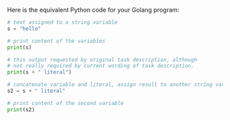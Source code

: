  Here is the equivalent Python code for your Golang program:

```python
# text assigned to a string variable
s = "hello"

# print content of the variables
print(s)

# this output requested by original task description, although
# not really required by current wording of task description.
print(s + " literal")

# concatenate variable and literal, assign result to another string variable
s2 = s + " literal"

# print content of the second variable
print(s2)
```
